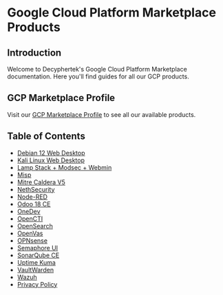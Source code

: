 # Google Cloud Platform Marketplace Products

## Introduction

Welcome to Decyphertek's Google Cloud Platform Marketplace documentation. Here you'll find guides for all our GCP products.

## GCP Marketplace Profile

Visit our [GCP Marketplace Profile](https://console.cloud.google.com/marketplace/browse?filter=partner:Decyphertek) to see all our available products.

## Table of Contents

- [Debian 12 Web Desktop](gcp-debian-12-web-desktop-instructions.md)
- [Kali Linux Web Desktop](gcp-kali-web-desktop-instructions.md)
- [Lamp Stack + Modsec + Webmin](gcp-lamp-stack-instructions.md)
- [Misp](gcp-misp-instructions.md)
- [Mitre Caldera V5](gcp-caldera-instructions.md)
- [NethSecurity](gcp-nethsecurity-instructions.md)
- [Node-RED](gcp-nodered-instructions.md)
- [Odoo 18 CE](gcp-odoo-instructions.md)
- [OneDev](gcp-onedev-instructions.md)
- [OpenCTI](gcp-opencti-instructions.md)
- [OpenSearch](gcp-opensearch-instructions.md)
- [OpenVas](gcp-openvas-instructions.md)
- [OPNsense](gcp-opnsense-instructions.md)
- [Semaphore UI](gcp-semaphore-instructions.md)
- [SonarQube CE](gcp-sonarqube-instructions.md)
- [Uptime Kuma](gcp-uptime-kuma-instructions.md)
- [VaultWarden](gcp-vaultwarden-instructions.md)
- [Wazuh](gcp-wazuh-instructions.md)
- [Privacy Policy](gcp-privacy-policy.md)